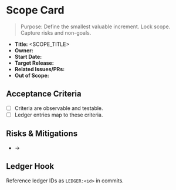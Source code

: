 # Scope Card

> Purpose: Define the smallest valuable increment. Lock scope. Capture risks and non-goals.

- **Title:** <SCOPE_TITLE>
- **Owner:** <OWNER>
- **Start Date:** <YYYY-MM-DD>
- **Target Release:** <YYYY-MM-DD or SemVer>
- **Related Issues/PRs:** <links>
- **Out of Scope:** <bullets>

## Acceptance Criteria
- [ ] Criteria are observable and testable.
- [ ] Ledger entries map to these criteria.

## Risks & Mitigations
- <risk> → <mitigation>

## Ledger Hook
Reference ledger IDs as `LEDGER:<id>` in commits.
